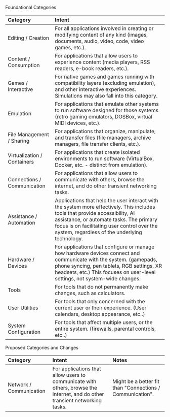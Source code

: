 Foundational Categories

| Category                 | Intent                   |
| :----------------------- | :----------------------- |
| Editing / Creation | For all applications involved in creating or modifying content of any kind (images, documents, audio, video, code, video games, etc.). |
| Content / Consumption | For applications that allow users to experience content (media players, RSS readers, e-book readers, etc.). |
| Games / Interactive | For native games and games running with compatibility layers (excluding emulation), and other interactive experiences. Simulations may also fall into this category. |
| Emulation | For applications that emulate other systems to run software designed for those systems (retro gaming emulators, DOSBox, virtual MIDI devices, etc.). |
| File Management / Sharing | For applications that organize, manipulate, and transfer files (file managers, archive managers, file transfer clients, etc.). |
| Virtualization / Containers | For applications that create isolated environments to run software (VirtualBox, Docker, etc. - distinct from emulation). |
| Connections / Communication | For applications that allow users to communicate with others, browse the internet, and do other transient networking tasks. |
| Assistance / Automation | Applications that help the user interact with the system more effectively. This includes tools that provide accessibility, AI assistance, or automate tasks. The primary focus is on facilitating user control over the system, regardless of the underlying technology. |
| Hardware / Devices | For applications that configure or manage how hardware devices connect and communicate with the system. (gamepads, phone syncing, pen tablets, RGB settings, XR headsets, etc.) This focuses on user-level settings, not system-wide changes. |
| Tools | For tools that do not permanently make changes, such as calculators. |
| User Utilities | For tools that only concerned with the current user or their experience. (User calendars, desktop appearance, etc..) |
| System Configuration | For tools that affect multiple users, or the entire system. (firewalls, parental controls, etc..) |


Proposed Categories and Changes

| Category                 | Intent                   | Notes                    |
| :----------------------- | :----------------------- | :----------------------- |
| Network / Communication | For applications that allow users to communicate with others, browse the internet, and do other transient networking tasks. | Might be a better fit than "Connections / Communication". |
